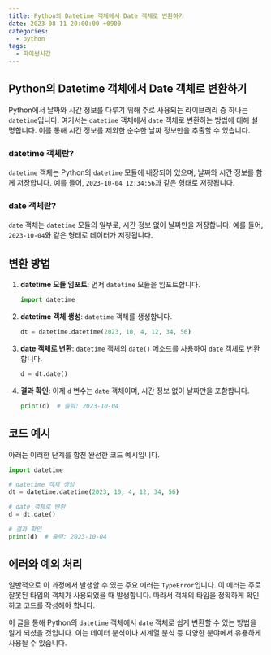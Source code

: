 ```yaml
---
title: Python의 Datetime 객체에서 Date 객체로 변환하기
date: 2023-08-11 20:00:00 +0900
categories:
  - python
tags:
  - 파이썬시간
---
```


## Python의 Datetime 객체에서 Date 객체로 변환하기

Python에서 날짜와 시간 정보를 다루기 위해 주로 사용되는 라이브러리 중 하나는 `datetime`입니다. 여기서는 `datetime` 객체에서 `date` 객체로 변환하는 방법에 대해 설명합니다. 이를 통해 시간 정보를 제외한 순수한 날짜 정보만을 추출할 수 있습니다.

### datetime 객체란?

`datetime` 객체는 Python의 `datetime` 모듈에 내장되어 있으며, 날짜와 시간 정보를 함께 저장합니다. 예를 들어, `2023-10-04 12:34:56`과 같은 형태로 저장됩니다.

### date 객체란?

`date` 객체는 `datetime` 모듈의 일부로, 시간 정보 없이 날짜만을 저장합니다. 예를 들어, `2023-10-04`와 같은 형태로 데이터가 저장됩니다.

## 변환 방법

1. **datetime 모듈 임포트**: 먼저 `datetime` 모듈을 임포트합니다.
    ```python
    import datetime
    ```

2. **datetime 객체 생성**: `datetime` 객체를 생성합니다. 
    ```python
    dt = datetime.datetime(2023, 10, 4, 12, 34, 56)
    ```

3. **date 객체로 변환**: `datetime` 객체의 `date()` 메소드를 사용하여 `date` 객체로 변환합니다.
    ```python
    d = dt.date()
    ```

4. **결과 확인**: 이제 `d` 변수는 `date` 객체이며, 시간 정보 없이 날짜만을 포함합니다.
    ```python
    print(d)  # 출력: 2023-10-04
    ```

## 코드 예시
아래는 이러한 단계를 합친 완전한 코드 예시입니다.
```python
import datetime

# datetime 객체 생성
dt = datetime.datetime(2023, 10, 4, 12, 34, 56)

# date 객체로 변환
d = dt.date()

# 결과 확인
print(d)  # 출력: 2023-10-04
```

## 에러와 예외 처리
일반적으로 이 과정에서 발생할 수 있는 주요 에러는 `TypeError`입니다. 이 에러는 주로 잘못된 타입의 객체가 사용되었을 때 발생합니다. 따라서 객체의 타입을 정확하게 확인하고 코드를 작성해야 합니다.

이 글을 통해 Python의 `datetime` 객체에서 `date` 객체로 쉽게 변환할 수 있는 방법을 알게 되셨을 것입니다. 이는 데이터 분석이나 시계열 분석 등 다양한 분야에서 유용하게 사용될 수 있습니다.